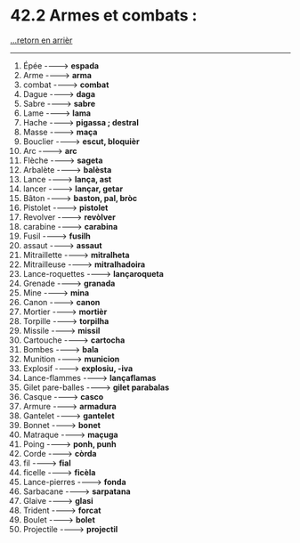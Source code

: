 # 42.2 Armes et combats : 

[...retorn en arrièr](../../../menu_fiches.md)

---

1. Épée  ----> **espada**
2. Arme ----> **arma**
3. combat ----> **combat**
4. Dague   ----> **daga**
5. Sabre   ----> **sabre**
6. Lame   ----> **lama**
7. Hache   ----> **pigassa ; destral**
8. Masse   ----> **maça**
9. Bouclier   ----> **escut, bloquièr**
10. Arc   ----> **arc**
11. Flèche   ----> **sageta**
12. Arbalète   ----> **balèsta**
13. Lance   ----> **lança, ast**
14. lancer ----> **lançar, getar**
15. Bâton   ----> **baston, pal, bròc**
16. Pistolet   ----> **pistolet**
17. Revolver   ----> **revòlver**
18. carabine ----> **carabina**
19. Fusil ----> **fusilh**
20. assaut   ----> **assaut**
21. Mitraillette   ----> **mitralheta**
22. Mitrailleuse   ----> **mitralhadoira**
23. Lance-roquettes   ----> **lançaroqueta**
24. Grenade   ----> **granada**
25. Mine   ----> **mina**
26. Canon   ----> **canon**
27. Mortier   ----> **mortièr**
28. Torpille   ----> **torpilha**
29. Missile   ----> **missil**
30. Cartouche ----> **cartocha**
31. Bombes   ----> **bala**
32. Munition ----> **municion**
33. Explosif   ----> **explosiu, -iva**
34. Lance-flammes   ----> **lançaflamas**
35. Gilet pare-balles   ----> **gilet parabalas**
36. Casque   ----> **casco**
37. Armure   ----> **armadura**
38. Gantelet   ----> **gantelet**
39. Bonnet ----> **bonet**
40. Matraque   ----> **maçuga**
41. Poing   ----> **ponh, punh**
42. Corde   ----> **còrda**
43. fil ----> **fial**
44. ficelle ----> **ficèla**
45. Lance-pierres   ----> **fonda**
46. Sarbacane   ----> **sarpatana**
47. Glaive   ----> **glasi**
48. Trident   ----> **forcat**
49. Boulet ----> **bolet**
50. Projectile ----> **projectil**
